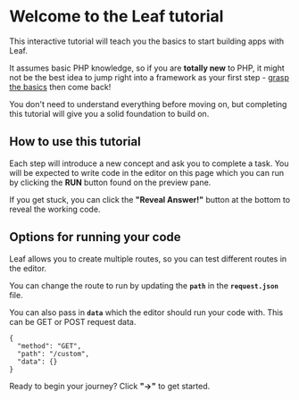 # Welcome to the Leaf tutorial

<!-- markdownlint-disable no-inline-html -->

This interactive tutorial will teach you the basics to start building apps with Leaf.

It assumes basic PHP knowledge, so if you are **totally new** to PHP, it might not be the best idea to jump right into a framework as your first step - [grasp the basics](https://www.w3schools.com/php/default.asp) then come back!

You don't need to understand everything before moving on, but completing this tutorial will give you a solid foundation to build on.

## How to use this tutorial

Each step will introduce a new concept and ask you to complete a task. You will be expected to write code in the editor on this page which you can run by clicking the **RUN** button found on the preview pane.

If you get stuck, you can click the **"Reveal Answer!"** button at the bottom to reveal the working code.

## Options for running your code

Leaf allows you to create multiple routes, so you can test different routes in the editor.

You can change the route to run by updating the **`path`** in the **`request.json`** file.

You can also pass in **`data`** which the editor should run your code with. This can be GET or POST request data.

```json{2}
{
  "method": "GET",
  "path": "/custom",
  "data": {}
}
```

<!-- ::: details Tutorial Setting Details

Leaf offers two API styles: functional mode and class mode. This tutorial is designed to work for both - you can choose your preferred style using the **Style preference** switches at the top. <a target="_blank" href="/docs/introduction/#class-mode-vs-functional-mode">Learn more about API styles

::: -->

Ready to begin your journey? Click **"->"** to get started.
